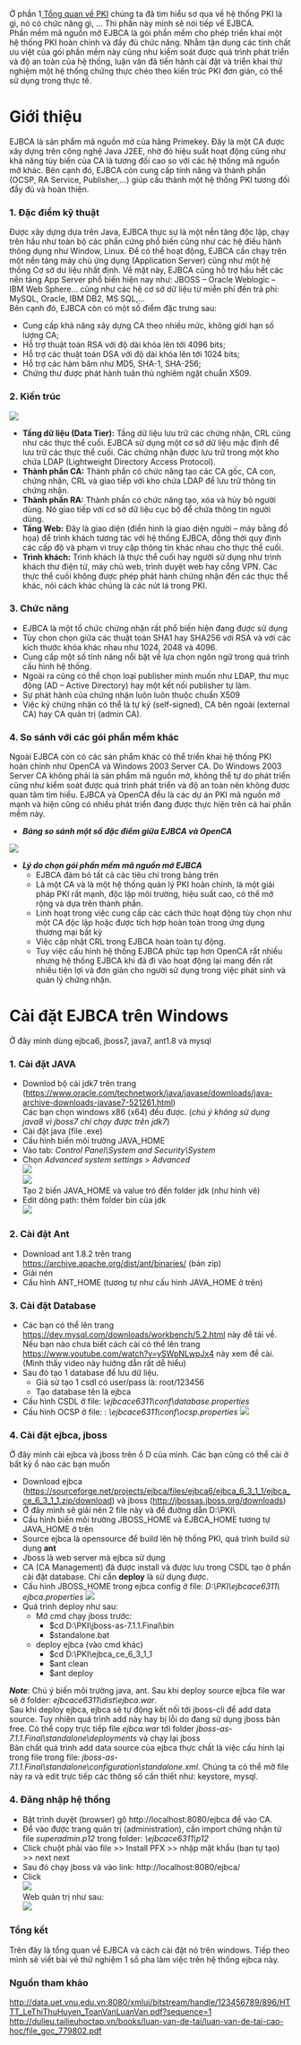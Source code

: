 Ở phần 1[ Tổng quan về PKI](https://viblo.asia/p/tim-hieu-ve-ejbca-phan-1-tong-quan-ve-pki-1Je5EJo0KnL)  chúng ta đã tìm hiểu sơ qua về hệ thống PKI là gì, nó có chức năng gì, ... Thì phần này mình sẽ nói tiếp về EJBCA.
<br>Phần mềm mã nguồn mở EJBCA là gói phần mềm cho phép triển khai một hệ thống PKI hoàn chỉnh và đầy đủ chức năng. Nhằm tận dụng các tính chất ưu việt của gói phần mềm này cũng như kiểm soát được quá trình phát triển và độ an toàn của hệ thống, luận văn đã tiến hành cài đặt và triển khai thử nghiệm một hệ thống chứng thực chéo theo kiến trúc PKI đơn giản, có thể sử dụng trong thực tế.
# Giới thiệu
EJBCA là sản phẩm mã nguồn mở của hãng Primekey. Đây là một CA được xây dựng trên công nghệ Java J2EE, nhờ đó hiệu suất hoạt động cũng như khả năng tùy biến của CA là tương đối cao so với các hệ thống mã nguồn mở khác. Bên cạnh đó, EJBCA còn cung cấp tính năng và thành phần (OCSP, RA
Service, Publisher,…) giúp cấu thành một hệ thống PKI tương đối đầy đủ và hoàn thiện.
### 1. Đặc điểm kỹ thuật
Được xây dựng dựa trên Java, EJBCA thực sự là một nền tảng độc lập, chạy trên hầu như toàn bộ các phần cứng phổ biến cũng như các hệ điều hành thông dụng như Window, Linux. Để có thể hoạt động, EJBCA cần chạy trên một nền tảng máy chủ ứng dụng (Application Server) cũng như một hệ thống Cơ sở dư liệu nhất định. Về mặt này, EJBCA cũng hỗ trợ hầu hết các nền tảng App
Server phổ biến hiện nay như: JBOSS – Oracle Weblogic – IBM Web Sphere… cũng như các hệ cơ sở dữ liệu từ miễn phí đến trả phí: MySQL, Oracle, IBM DB2, MS SQL,…
<br>Bên cạnh đó, EJBCA còn có một số điểm đặc trưng sau:
- Cung cấp khả năng xây dựng CA theo nhiều mức, không giới hạn số lượng CA;
- Hỗ trợ thuật toán RSA với độ dài khóa lên tới 4096 bits;
- Hỗ trợ các thuật toán DSA với độ dài khóa lên tới 1024 bits;
- Hỗ trợ các hàm băm như MD5, SHA-1, SHA-256;
- Chứng thư được phát hành tuân thủ nghiêm ngặt chuẩn X509.
### 2. Kiến trúc
![](https://images.viblo.asia/d9d94718-d323-454a-9dd0-3ebaa8567a51.png)
* **Tầng dữ liệu (Data Tier):** Tầng dữ liệu lưu trữ các chứng nhận, CRL cũng như các thực thể cuối. EJBCA sử dụng một cơ sở dữ liệu mặc định để lưu trữ các thực thể cuối. Các chứng nhận được lưu trữ trong một kho chứa LDAP (Lightweight Directory Access Protocol). 
* **Thành phần CA:** Thành phần có chức năng tạo các CA gốc, CA con, chứng nhận, CRL và giao tiếp với kho chứa LDAP để lưu trữ thông tin chứng nhận.
* **Thành phần RA:** Thành phần có chức năng tạo, xóa và hủy bỏ người dùng. Nó giao tiếp với cơ sở dữ liệu cục bộ để chứa thông tin người dùng.
* **Tầng Web:** Đây là giao diện (điển hình là giao diện người – máy bằng đồ họa) để trình khách tương tác với hệ thống EJBCA, đồng thời quy định các cấp độ và phạm vi truy cập thông tin khác nhau cho thực thể cuối.
* **Trình khách:** Trình khách là thực thể cuối hay người sử dụng như trình khách thư điện tử, máy chủ web, trình duyệt web hay cổng VPN. Các thực thể cuối không được phép phát hành chứng nhận đến các thực thể khác, nói cách khác chúng là các nút lá trong PKI.
### 3. Chức năng
* EJBCA là một tổ chức chứng nhận rất phổ biến hiện đang được sử dụng
* Tùy chọn chọn giữa các thuật toán SHA1 hay SHA256 với RSA và với các kích thước khóa khác nhau như 1024, 2048 và 4096.
* Cung cấp một số tính năng nổi bật về lựa chọn ngôn ngữ trong quá trình cấu hình hệ thống.
* Ngoài ra cũng có thể chọn loại publisher mình muốn như LDAP, thư mục động (AD – Active Directory) hay một kết nối publisher tự làm.
* Sự phát hành của chứng nhận luôn luôn thuộc chuẩn X509
* Việc ký chứng nhận có thể là tự ký (self-signed), CA bên ngoài (external CA) hay CA quản trị (admin CA).
### 4. So sánh với các gói phần mềm khác
Ngoài EJBCA còn có các sản phẩm khác có thể triển khai hệ thống PKI hoàn chỉnh như OpenCA và Windows 2003 Server CA. Do Windows 2003 Server CA không phải là sản phẩm mã nguồn mở, không thể tự do phát triển cũng như kiểm soát được quá trình phát triển và độ an toàn nên không được quan tâm tìm hiểu. EJBCA và OpenCA đều là các dự án PKI mã nguồn mở mạnh và hiện cũng có nhiều phát triển đang được thực hiện trên cả hai phần mềm này.
*  ***Bảng so sánh một số đặc điểm giữa EJBCA và OpenCA***

![](https://images.viblo.asia/08e05ebf-cae9-471f-a493-2d754d47d658.png)
* ***Lý do chọn gói phần mềm mã nguồn mở EJBCA***
    * EJBCA đảm bỏ tất cả các tiêu chí trong bảng trên
    * Là một CA và là một hệ thống quản lý PKI hoàn chỉnh, là một giải pháp PKI rất mạnh, độc lập môi trường, hiệu suất cao, có thể mở rộng và dựa trên thành phần.
    * Linh hoạt trong việc cung cấp các cách thức hoạt động tùy chọn như một CA độc lập hoặc được tích hợp hoàn toàn trong ứng dụng thương mại bất kỳ
    * Việc cập nhật CRL trong EJBCA hoàn toàn tự động.
    * Tuy việc cấu hình hệ thống EJBCA phức tạp hơn OpenCA rất nhiều nhưng hệ thống EJBCA khi đã đi vào hoạt động lại mang đến rất nhiều tiện lợi và đơn giản cho người sử dụng trong việc phát sinh và quản lý chứng nhận.
# Cài đặt EJBCA trên Windows
Ở đây mình dùng ejbca6, jboss7,  java7, ant1.8 và mysql
### 1. Cài đặt JAVA
* Downlod bộ cài jdk7 trên trang (https://www.oracle.com/technetwork/java/javase/downloads/java-archive-downloads-javase7-521261.html)
<br> Các bạn chọn windows x86 (x64) đều được. (*chú ý không sử dụng java8 vì jboss7 chỉ chạy được trên jdk7*)
* Cài đặt java (file .exe)
* Cấu hình biến môi trường JAVA_HOME
* Vào tab: *Control Panel\System and Security\System*
* Chọn *Advanced system settings* > *Advanced* <br>
![](https://images.viblo.asia/eda57ebb-a477-4e08-85ac-379a96e87aae.png)<br>
![](https://images.viblo.asia/9c724036-07db-4654-be84-c7d7218ce8dd.png)
<br>Tạo 2 biến JAVA_HOME và value trỏ đến folder jdk (như hình vẽ)
* Edit dòng path: thêm folder bin của jdk
<br>![](https://images.viblo.asia/4698bd43-0a24-46eb-b2f4-1a88b67cf3a0.png)
### 2. Cài đặt Ant
* Download ant 1.8.2 trên trang https://archive.apache.org/dist/ant/binaries/ (bản zip)
* Giải nén
* Cấu hình ANT_HOME (tương tự như cấu hình JAVA_HOME ở trên)
### 3. Cài đặt Database
* Các bạn có thể lên trang https://dev.mysql.com/downloads/workbench/5.2.html này để tải về.
<br>Nếu bạn nào chưa biết cách cài có thể lên trang https://www.youtube.com/watch?v=ySWpNLwpJx4 này xem để cài. (Mình thấy video này hướng dẫn rất dễ hiểu)
* Sau đó tạo 1 database để lưu dữ liệu. 
    * Giả sử tạo 1 csdl có user/pass là: root/123456
    * Tạo database tên là ejbca
 *   Cấu hình CSDL ở file: *\ejbcace6311\conf\database.properties*
  * Cấu hình OCSP ở file: : *\ejbcace6311\conf\ocsp.properties*
  ![](https://images.viblo.asia/fdfc99f4-3d79-4616-816c-8682bbf4e4fe.png)
### 4. Cài đặt ejbca, jboss
Ở đây mình cài ejbca và jboss trên ổ D của mình. Các bạn cũng có thể cài ở bất kỳ ổ nào các bạn muốn
* Download ejbca (https://sourceforge.net/projects/ejbca/files/ejbca6/ejbca_6_3_1_1/ejbca_ce_6_3_1_1.zip/download) và jboss (http://jbossas.jboss.org/downloads)
* Ở đây mình sẽ giải nén 2 file này và để đường dẫn D:\PKI\
* Cấu hình biến môi trường JBOSS_HOME và EJBCA_HOME tương tự JAVA_HOME ở trên
* Source ejbca là opensource để build lên hệ thống PKI, quá trình build sử dụng **ant**
* Jboss là web server mà ejbca sử dụng
* CA (CA Management) đã được install và được lưu trong CSDL tạo ở phần cài đặt database. Chỉ cần **deploy** là sử dụng được.
* Cấu hình JBOSS_HOME trong ejbca config ở file: *D:\PKI\ejbcace6311\ ejbca.properties*
![](https://images.viblo.asia/35aaad22-2307-487b-9425-6f5aa98835b8.png)
* Quá trình deploy như sau:
    * Mở cmd chạy jboss trước:
        * $cd D:\PKI\jboss-as-7.1.1.Final\bin
        * $standalone.bat
    * deploy ejbca (vào cmd khác)
        * $cd D:\PKI\ejbca_ce_6_3_1_1
        * $ant clean
        * $ant deploy
        
***Note***: Chú ý biến môi trường java, ant. Sau khi deploy source ejbca file war sẽ ở folder: *ejbcace6311\dist\ejbca.war*.
<br>Sau khi deploy ejbca, ejbca sẽ tự động kết nối tới jboss-cli để add data source. Tuy nhiên quá trình add này hay bị lỗi do đang sử dụng jboss bản free. Có thể copy trực tiếp file *ejbca.war* tới folder *jboss-as-7.1.1.Final\standalone\deployments* và chạy lại jboss
<br>Bản chất quá trình add data source của ejbca thực chất là việc cấu hình lại trong file trong file: *jboss-as-7.1.1.Final\standalone\configuration\standalone.xml.* Chúng ta có thể mở file này ra và edit trực tiếp các thông số cần thiết như: keystore, mysql.
### 4. Đăng nhập hệ thống
* Bật trình duyệt (browser) gõ http://localhost:8080/ejbca để vào CA.
*  Để vào được trang quản trị (administration), cần import chứng nhận từ file *superadmin.p12* trong folder: *\ejbcace6311\p12* 
*  Click chuột phải vào file >> Install PFX >> nhập mật khẩu (bạn tự tạo) >> next next
*  Sau đó chạy jboss và vào link: http://localhost:8080/ejbca/
*  Click<br>
![](https://images.viblo.asia/50542ac7-e217-4228-895a-32c920701c1f.png)<br>
Web quản trị như sau:<br>
![](https://images.viblo.asia/3f2c333c-715b-4fe7-9a4f-d66b43e3232f.png)<br>
### Tổng kết
Trên đây là tổng quan về EJBCA và cách cài đặt nó trên windows. Tiếp theo mình sẽ viết bài về thử nghiệm 1 số pha làm việc trên hệ thống ejbca này.

### Nguồn tham khảo
http://data.uet.vnu.edu.vn:8080/xmlui/bitstream/handle/123456789/896/HTTT_LeThiThuHuyen_ToanVanLuanVan.pdf?sequence=1
<br>http://dulieu.tailieuhoctap.vn/books/luan-van-de-tai/luan-van-de-tai-cao-hoc/file_goc_779802.pdf